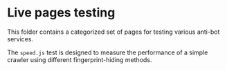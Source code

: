 # Live pages testing

This folder contains a categorized set of pages for testing various anti-bot services.

The `speed.js` test is designed to measure the performance of a simple crawler using different fingerprint-hiding methods.
